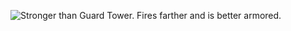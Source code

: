 ![Stronger than Guard Tower. Fires farther and is better armored.](https://static.wikia.nocookie.net/ageofempires/images/2/26/Towers_prev_aoe2.png/revision/latest?cb=20201223201548)
